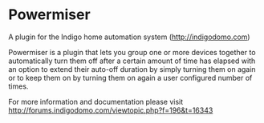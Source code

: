 # Powermiser
A plugin for the Indigo home automation system (http://indigodomo.com)

Powermiser is a plugin that lets you group one or more devices together to automatically turn them off after a certain amount of time has elapsed with an option to extend their auto-off duration by simply turning them on again or to keep them on by turning them on again a user configured number of times.

For more information and documentation please visit http://forums.indigodomo.com/viewtopic.php?f=196&t=16343
